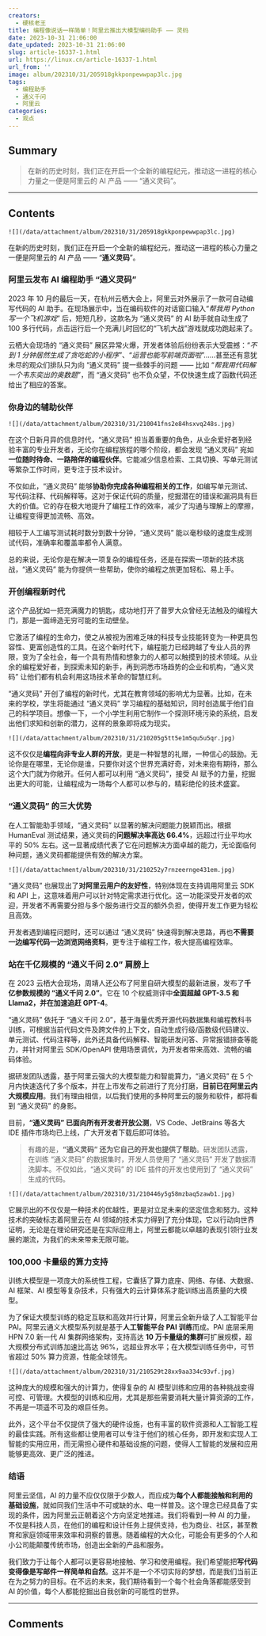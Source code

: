 ```yaml
---
creators:
  - 硬核老王
title: 编程像说话一样简单！阿里云推出大模型编码助手 —— 灵码
date: 2023-10-31 21:06:00
date_updated: 2023-10-31 21:06:00
slug: article-16337-1.html
url: https://linux.cn/article-16337-1.html
url_from: ''
image: album/202310/31/205918gkkponpewwpap3lc.jpg
tags:
  - 编程助手
  - 通义千问
  - 阿里云
categories:
  - 观点
---
```


## Summary

> 在新的历史时刻，我们正在开启一个全新的编程纪元，推动这一进程的核心力量之一便是阿里云的 AI 产品 —— “通义灵码”。

***

<!-- more -->

## Contents

`![](/data/attachment/album/202310/31/205918gkkponpewwpap3lc.jpg)`

在新的历史时刻，我们正在开启一个全新的编程纪元，推动这一进程的核心力量之一便是阿里云的 AI 产品 —— “**通义灵码**”。

### 阿里云发布 AI 编程助手 “通义灵码”

2023 年 10 月的最后一天，在杭州云栖大会上，阿里云对外展示了一款可自动编写代码的 AI 助手。在现场展示中，当在编码软件的对话窗口输入“*帮我用 Python 写一个飞机游戏*” 后，短短几秒，这款名为 “通义灵码” 的 AI 助手就自动生成了 100 多行代码，点击运行后一个充满儿时回忆的“飞机大战”游戏就成功跑起来了。

云栖大会现场的 “通义灵码” 展区异常火爆，开发者体验后纷纷表示大受震撼：“*不到 1 分钟居然生成了贪吃蛇的小程序*”、“*运营也能写前端页面啦*”……甚至还有意犹未尽的观众们排队只为向 “通义灵码” 提一些棘手的问题 —— 比如 “*帮我用代码解一个韦东奕出的奥数题*”，而 “通义灵码” 也不负众望，不仅快速生成了函数代码还给出了相应的答案。

### 你身边的辅助伙伴

`![](/data/attachment/album/202310/31/210041fns2e84hsxvq248s.jpg)`

在这个日新月异的信息时代，“通义灵码” 担当着重要的角色，从业余爱好者到经验丰富的专业开发者，无论你在编程旅程的哪个阶段，都会发现 “通义灵码” 宛如**一位随时待命、一路陪伴的编程伙伴**。它能减少信息检索、工具切换、写单元测试等繁杂工作时间，更专注于技术设计。

不仅如此，“通义灵码” 能够**协助你完成各种编程相关的工作**，如编写单元测试、写代码注释、代码解释等。这对于保证代码的质量，挖掘潜在的错误和漏洞具有巨大的价值。它的存在极大地提升了编程工作的效率，减少了沟通与理解上的摩擦，让编程变得更加流畅、高效。

相较于人工编写测试耗时数分到数十分钟，“通义灵码” 能以毫秒级的速度生成测试代码，准确率和覆盖率都令人满意。

总的来说，无论你是在解决一项复杂的编程任务，还是在探索一项新的技术挑战，“通义灵码” 能为你提供一些帮助，使你的编程之旅更加轻松、易上手。

### 开创编程新时代

这个产品犹如一把充满魔力的钥匙，成功地打开了普罗大众曾经无法触及的编程大门，那是一面缔造无穷可能的生动壁垒。

它激活了编程的生命力，使之从被视为困难乏味的科技专业技能转变为一种更具包容性、更富创造性的工具。在这个新时代下，编程能力已经跨越了专业人员的界限，变为了全社会，每一个具有热情和想象力的人都可以触摸到的技术领域。从业余的编程爱好者，到探索未知的新手，再到洞悉市场趋势的企业和机构，“通义灵码” 让他们都有机会利用这场技术革命的智慧红利。

“通义灵码” 开创了编程的新时代，尤其在教育领域的影响尤为显著。比如，在未来的学校，学生将能通过 “通义灵码” 学习编程的基础知识，同时创造属于他们自己的科学项目。想像一下，一个小学生利用它制作一个探测环境污染的系统，启发出他们求知和创新的潜力，这样的景象即将成为现实。

`![](/data/attachment/album/202310/31/210205g5tt5e1m5qu5u5qr.jpg)`

这不仅仅是**编程向非专业人群的开放**，更是一种智慧的礼赠，一种信心的鼓励。无论你是在哪里，无论你是谁，只要你对这个世界充满好奇，对未来抱有期待，那么这个大门就为你敞开。任何人都可以利用 “通义灵码”，接受 AI 赋予的力量，挖掘出更大的可能，让编程成为一场每个人都可以参与的，精彩绝伦的技术盛宴。

### “通义灵码” 的三大优势

在人工智能助手领域，“通义灵码” 以显著的解决问题能力脱颖而出。根据 HumanEval 测试结果，通义灵码的**问题解决率高达 66.4%**，远超过行业平均水平的 50% 左右。这一显著成绩代表了它在问题解决方面卓越的能力，无论面临何种问题，通义灵码都能提供有效的解决方案。

`![](/data/attachment/album/202310/31/210252y7rnzeernge431em.jpg)`

“通义灵码” 也展现出了**对阿里云用户的友好性**，特别体现在支持调用阿里云 SDK 和 API 上，这意味着用户可以针对特定需求进行优化。这一功能深受开发者的欢迎，开发者不再需要分担与多个服务进行交互的额外负担，使得开发工作更为轻松且高效。

开发者遇到编程问题时，还可以通过 “通义灵码” 快速得到解决思路，再也**不需要一边编写代码一边浏览网络资料**，更专注于编程工作，极大提高编程效率。

### 站在千亿规模的 “通义千问 2.0” 肩膀上

在 2023 云栖大会现场，周靖人还公布了阿里自研大模型的最新进展，发布了**千亿参数规模的 “通义千问 2.0”**。它在 10 个权威测评中**全面超越 GPT-3.5 和 Llama2，并在加速追赶 GPT-4**。

“通义灵码” 依托于 “通义千问 2.0”，基于海量优秀开源代码数据集和编程教科书训练，可根据当前代码文件及跨文件的上下文，自动生成行级/函数级代码建议、单元测试、代码注释等，此外还具备代码解释、智能研发问答、异常报错排查等能力，并针对阿里云 SDK/OpenAPI 使用场景调优，为开发者带来高效、流畅的编码体验。

据研发团队透露，基于阿里云强大的大模型能力和智能算力，“通义灵码” 在 5 个月内快速迭代了多个版本，并在上市发布之前进行了充分打磨，**目前已在阿里云内大规模应用**。我们有理由相信，以后我们使用的多种阿里云的服务和软件，都将看到 “通义灵码” 的身影。

目前，**“通义灵码” 已面向所有开发者开放公测**，VS Code、JetBrains 等各大 IDE 插件市场均已上线，广大开发者下载后即可体验。

> 
> 有趣的是，**“通义灵码” 还为它自己的开发也提供了帮助**。研发团队透露，在训练 “通义灵码” 的数据集时，开发人员使用了 “通义灵码” 开发了数据清洗脚本。不仅如此，“通义灵码” 的 IDE 插件的开发也使用到了 “通义灵码” 生成的代码。
> 
> 
> 

`![](/data/attachment/album/202310/31/210446y5g58mzbaq5zawb1.jpg)`

它展示出的不仅仅是一种技术的优越性，更是对立足未来的坚定信念和努力。这种技术的突破标志着阿里云在 AI 领域的技术实力得到了充分体现，它以行动向世界证明，无论是在理论研究还是在实际应用上，阿里云都能以卓越的表现引领行业发展的潮流，为我们的未来带来无限可能。

### 100,000 卡量级的算力支持

训练大模型是一项庞大的系统性工程，它囊括了算力底座、网络、存储、大数据、AI 框架、AI 模型等复杂技术，只有强大的云计算体系才能训练出高质量的大模型。

为了保证大模型训练的稳定互联和高效并行计算，阿里云全新升级了人工智能平台 PAI。阿里云通义大模型系列就是基于**人工智能平台 PAI 训练**而成。PAI 底层采用 HPN 7.0 新一代 AI 集群网络架构，支持高达 **10 万卡量级的集群**可扩展规模，超大规模分布式训练加速比高达 96%，远超业界水平；在大模型训练任务中，可节省超过 50% 算力资源，性能全球领先。

`![](/data/attachment/album/202310/31/210529t28xx9aa334c93vf.jpg)`

这种庞大的规模和强大的计算力，使得复杂的 AI 模型训练和应用的各种挑战变得可控、可管理。大模型的训练和应用，尤其是那些需要消耗大量计算资源的工作，不再是一项遥不可及的艰巨任务。

此外，这个平台不仅提供了强大的硬件设施，也有丰富的软件资源和人工智能工程的最佳实践。所有这些都让使用者可以专注于他们的核心任务，即开发和实现人工智能的实用应用，而无需担心硬件和基础设施的问题，使得人工智能的发展和应用能够更高效、更广泛的推进。

### 结语

阿里云坚信，AI 的力量不应仅仅限于少数人，而应成为**每个人都能接触和利用的基础设施**，就如同我们生活中不可或缺的水、电一样普及。这个理念已经具备了实现的条件，因为阿里云正朝着这个方向坚定地推进。我们将看到一种 AI 的力量，不仅是科技人员，在他们的编程和设计任务上提供支持，也为商业、社区，甚至教育和家庭领域带来效率和洞察的普惠。随着编程的大众化，可能会有更多的个人和小公司能颠覆传统市场，创造出全新的产品和服务。

我们致力于让每个人都可以更容易地接触、学习和使用编程。我们希望能把**写代码变得像是写邮件一样简单和自然**。这并不是一个不切实际的梦想，而是我们当前正在为之努力的目标。在不远的未来，我们期待看到一个每个社会角落都能感受到 AI 的价值，每个人都能挖掘出自我创新的可能性的世界。

***

## Comments
